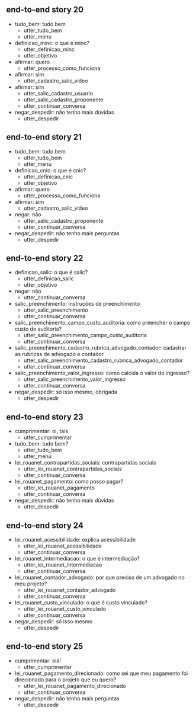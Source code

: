 ## end-to-end story 20
* tudo_bem: tudo bem
   - utter_tudo_bem
   - utter_menu
* definicao_minc: o que é minc?
   - utter_definicao_minc
   - utter_objetivo
* afirmar: quero
   - utter_processo_como_funciona
* afirmar: sim
   - utter_cadastro_salic_video
* afirmar: sim
   - utter_salic_cadastro_usuario
   - utter_salic_cadastro_proponente
   - utter_continuar_conversa
* negar_despedir: não tenho mais dúvidas
   - utter_despedir

## end-to-end story 21
* tudo_bem: tudo bem
   - utter_tudo_bem
   - utter_menu
* definicao_cnic: o que é cnic?
   - utter_definicao_cnic
   - utter_objetivo
* afirmar: quero
   - utter_processo_como_funciona
* afirmar: sim
   - utter_cadastro_salic_video
* negar: não
   - utter_salic_cadastro_proponente
   - utter_continuar_conversa
* negar_despedir: não tenho mais perguntas
   - utter_despedir

## end-to-end story 22
* definicao_salic: o que é salic?
   - utter_definicao_salic
   - utter_objetivo
* negar: não
   - utter_continuar_conversa
* salic_preenchimento: instruções de preenchimento
   - utter_salic_preenchimento
   - utter_continuar_conversa
* salic_preenchimento_campo_custo_auditoria: como preencher o campo custo de auditoria?
   - utter_salic_preenchimento_campo_custo_auditoria
   - utter_continuar_conversa
* salic_preenchimento_cadastro_rubrica_advogado_contador: cadastrar as rubricas de advogado e contador
   - utter_salic_preenchimento_cadastro_rubrica_advogado_contador
   - utter_continuar_conversa
* salic_preenchimento_valor_ingresso: como calcula o valor do ingresso?
   - utter_salic_preenchimento_valor_ingresso
   - utter_continuar_conversa
* negar_despedir: só isso mesmo, obrigada
   - utter_despedir

## end-to-end story 23
* cumprimentar: oi, tais
   - utter_cumprimentar
* tudo_bem: tudo bem?
   - utter_tudo_bem
   - utter_menu
* lei_rouanet_contrapartidas_sociais: contrapartidas sociais
   - utter_lei_rouanet_contrapartidas_sociais
   - utter_continuar_conversa
* lei_rouanet_pagamento: como posso pagar?
   - utter_lei_rouanet_pagamento
   - utter_continuar_conversa
* negar_despedir: não tenho mais dúvidas
   - utter_despedir

## end-to-end story 24
* lei_rouanet_acessibilidade: explica acessibilidade
   - utter_lei_rouanet_acessibilidade
   - utter_continuar_conversa
* lei_rouanet_intermediacao: o que é intermediação?
   - utter_lei_rouanet_intermediacao
   - utter_continuar_conversa
* lei_rouanet_contador_advogado: por que preciso de um advogado no meu projeto?
   - utter_lei_rouanet_contador_advogado
   - utter_continuar_conversa
* lei_rouanet_custo_vinculado: o que é custo vinculado?
   - utter_lei_rouanet_custo_vinculado
   - utter_continuar_conversa
* negar_despedir: só isso mesmo
   - utter_despedir

## end-to-end story 25
* cumprimentar: olá!
   - utter_cumprimentar
* lei_rouanet_pagamento_direcionado: como sei que meu pagamento foi direcionado para o projeto que eu quero?
   - utter_lei_rouanet_pagamento_direcionado
   - utter_continuar_conversa
* negar_despedir: não tenho mais perguntas
   - utter_despedir
